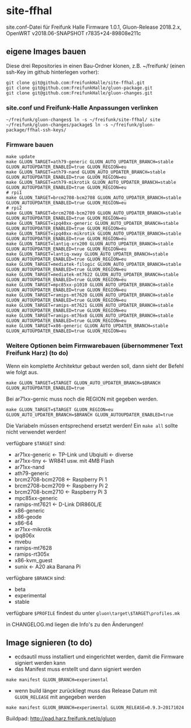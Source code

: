 # site-ffhal
site.conf-Datei für Freifunk Halle Firmware 1.0.1, Gluon-Release 2018.2.x, OpenWRT v2018.06-SNAPSHOT r7835+24-89808e211c

## eigene Images bauen
Diese drei Repositories in einen Bau-Ordner klonen, z.B. ~/freifunk/ (einen ssh-Key im github hinterlegen vorher):
```
git clone git@github.com:FreifunkHalle/site-ffhal.git
git clone git@github.com:FreifunkHalle/gluon-package.git
git clone git@github.com:FreifunkHalle/gluon-changes.git
```

### site.conf und Freifunk-Halle Anpassungen verlinken
```
~/freifunk/gluon-changes$ ln -s ~/freifunk/site-ffhal/ site
~/freifunk/gluon-changes/package$ ln -s ~/freifunk/gluon-package/ffhal-ssh-keys/
```

### Firmware bauen
```
make update
make GLUON_TARGET=ath79-generic GLUON_AUTO_UPDATER_BRANCH=stable GLUON_AUTOUPDATER_ENABLED=true GLUON_REGION=eu
make GLUON_TARGET=ath79-nand GLUON_AUTO_UPDATER_BRANCH=stable GLUON_AUTOUPDATER_ENABLED=true GLUON_REGION=eu
make GLUON_TARGET=ath79-mikrotik GLUON_AUTO_UPDATER_BRANCH=stable GLUON_AUTOUPDATER_ENABLED=true GLUON_REGION=eu
# rpi1
make GLUON_TARGET=brcm2708-bcm2708 GLUON_AUTO_UPDATER_BRANCH=stable GLUON_AUTOUPDATER_ENABLED=true GLUON_REGION=eu
# rpi2
make GLUON_TARGET=brcm2708-bcm2709 GLUON_AUTO_UPDATER_BRANCH=stable GLUON_AUTOUPDATER_ENABLED=true GLUON_REGION=eu
make GLUON_TARGET=ipq40xx-generic GLUON_AUTO_UPDATER_BRANCH=stable GLUON_AUTOUPDATER_ENABLED=true GLUON_REGION=eu
make GLUON_TARGET=ipq40xx-mikrotik GLUON_AUTO_UPDATER_BRANCH=stable GLUON_AUTOUPDATER_ENABLED=true GLUON_REGION=eu
make GLUON_TARGET=lantiq-xrx200 GLUON_AUTO_UPDATER_BRANCH=stable GLUON_AUTOUPDATER_ENABLED=true GLUON_REGION=eu
make GLUON_TARGET=lantiq-xway GLUON_AUTO_UPDATER_BRANCH=stable GLUON_AUTOUPDATER_ENABLED=true GLUON_REGION=eu
make GLUON_TARGET=mediatek-filogic GLUON_AUTO_UPDATER_BRANCH=stable GLUON_AUTOUPDATER_ENABLED=true GLUON_REGION=eu
make GLUON_TARGET=mediatek-mt7622 GLUON_AUTO_UPDATER_BRANCH=stable GLUON_AUTOUPDATER_ENABLED=true GLUON_REGION=eu
make GLUON_TARGET=mpc85xx-p1010 GLUON_AUTO_UPDATER_BRANCH=stable GLUON_AUTOUPDATER_ENABLED=true GLUON_REGION=eu
make GLUON_TARGET=ramips-mt7620 GLUON_AUTO_UPDATER_BRANCH=stable GLUON_AUTOUPDATER_ENABLED=true GLUON_REGION=eu
make GLUON_TARGET=ramips-mt7621 GLUON_AUTO_UPDATER_BRANCH=stable GLUON_AUTOUPDATER_ENABLED=true GLUON_REGION=eu
make GLUON_TARGET=ramips-mt76x8 GLUON_AUTO_UPDATER_BRANCH=stable GLUON_AUTOUPDATER_ENABLED=true GLUON_REGION=eu
make GLUON_TARGET=x86-generic GLUON_AUTO_UPDATER_BRANCH=stable GLUON_AUTOUPDATER_ENABLED=true GLUON_REGION=eu
```

### Weitere Optionen beim Firmwarebauen (übernommener Text Freifunk Harz) (to do)

Wenn ein komplette Architektur gebaut werden soll, dann sieht der Befehl wie folgt aus.

```
make GLUON_TARGET=$TARGET GLUON_AUTO_UPDATER_BRANCH=$BRANCH GLUON_AUTOUPDATER_ENABLED=true
```
Bei ar71xx-gernic muss noch die REGION mit gegeben werden.

```
make GLUON_TARGET=$TARGET GLUON_REGION=eu GLUON_AUTO_UPDATER_BRANCH=$BRANCH GLUON_AUTOUPDATER_ENABLED=true
```

Die Variabeln müssen entsprechend ersetzt werden! Ein `make all` sollte nicht verwendet werden!

verfügbare `$TARGET` sind:
- ar71xx-generic <- TP-Link und Ubqiuiti <- diverse
- ar71xx-tiny <- WR841 usw. mit 4MB Flash
- ar71xx-nand
- ath79-generic
- brcm2708-bcm2708 <- Raspberry Pi 1
- brcm2708-bcm2709 <- Raspberry Pi 2
- brcm2708-bcm2710 <- Raspberry Pi 3
- mpc85xx-generic
- ramips-mt7621 <- D-Link DIR860L/E
- x86-generic
- x86-geode
- x86-64
- ar71xx-mikrotik
- ipq806x
- mvebu
- ramips-mt7628
- ramips-rt305x
- x86-kvm_guest
- sunix <- A20 aka Banana Pi

verfügbare `$BRANCH` sind:
- beta
- experimental
- stable

verfügbare `$PROFILE` findest du unter `gluon\target\$TARGET\profiles.mk`

in CHANGELOG.md liegen die Info's zu den Änderungen!

## Image signieren (to do)

- ecdsautil muss installiert und eingerichtet werden, damit die Firmware signiert werden kann
- das Manifest muss erstellt und dann signiert werden

`make manifest GLUON_BRANCH=experimental`

- wenn build länger zurückliegt muss das Release Datum mit `GLUON_RELEASE` mit angegeben werden

`make manifest GLUON_BRANCH=experimental GLUON_RELEASE=0.9.3~20171024`


Buildpad: http://pad.harz.freifunk.net/p/gluon
